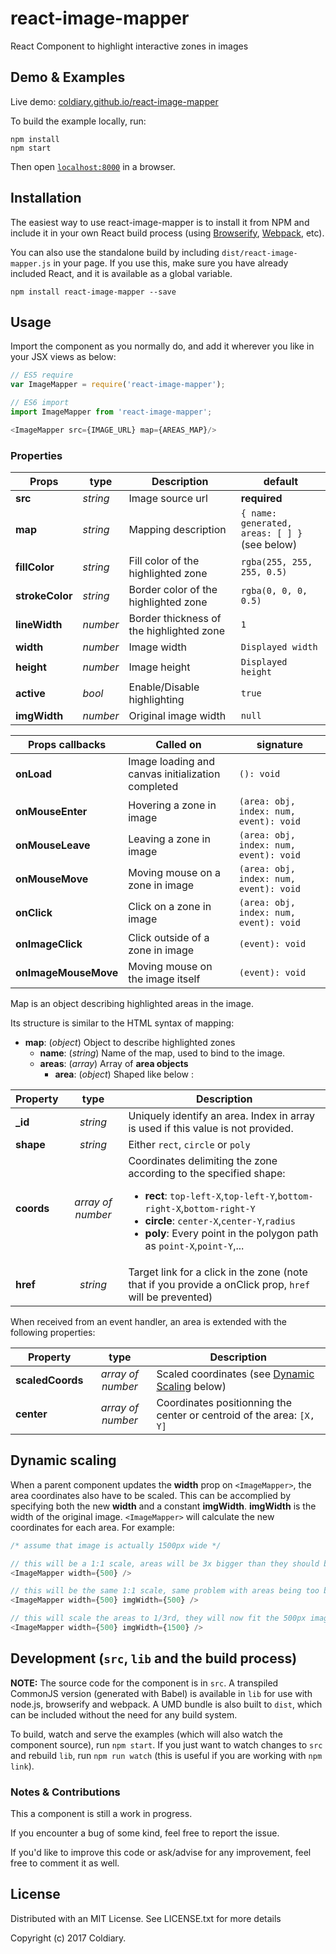 # react-image-mapper

React Component to highlight interactive zones in images


## Demo & Examples

Live demo: [coldiary.github.io/react-image-mapper](http://coldiary.github.io/react-image-mapper/)

To build the example locally, run:

```
npm install
npm start
```

Then open [`localhost:8000`](http://localhost:8000) in a browser.

## Installation

The easiest way to use react-image-mapper is to install it from NPM and include it in your own React build process (using [Browserify](http://browserify.org), [Webpack](http://webpack.github.io/), etc).

You can also use the standalone build by including `dist/react-image-mapper.js` in your page. If you use this, make sure you have already included React, and it is available as a global variable.

```
npm install react-image-mapper --save
```


## Usage

Import the component as you normally do, and add it wherever you like in your JSX views as below:

```javascript
// ES5 require
var ImageMapper = require('react-image-mapper');

// ES6 import
import ImageMapper from 'react-image-mapper';

<ImageMapper src={IMAGE_URL} map={AREAS_MAP}/>
```

### Properties

|Props|type|Description|default|
|---|---|---|---|
|**src**|*string*|Image source url| **required**|
|**map**|*string*|Mapping description| `{ name: generated, areas: [ ] }`<br/>(see below) |
|**fillColor**|*string*|Fill color of the highlighted zone|`rgba(255, 255, 255, 0.5)`|
|**strokeColor**|*string*|Border color of the highlighted zone|`rgba(0, 0, 0, 0.5)`|
|**lineWidth**|*number*|Border thickness of the highlighted zone|`1`|
|**width**|*number*|Image width|`Displayed width`|
|**height**|*number*|Image height|`Displayed height`|
|**active**|*bool*|Enable/Disable highlighting|`true`|
|**imgWidth**|*number*|Original image width|`null`|

|Props callbacks|Called on|signature|
|---|---|---|
|**onLoad**|Image loading and canvas initialization completed|`(): void`|
|**onMouseEnter**|Hovering a zone in image|`(area: obj, index: num, event): void`|
|**onMouseLeave**|Leaving a zone in image|`(area: obj, index: num, event): void`|
|**onMouseMove**|Moving mouse on a zone in image|`(area: obj, index: num, event): void`|
|**onClick**|Click on a zone in image|`(area: obj, index: num, event): void`|
|**onImageClick**|Click outside of a zone in image|`(event): void`|
|**onImageMouseMove**|Moving mouse on the image itself|`(event): void`|

Map is an object describing highlighted areas in the image.

Its structure is similar to the HTML syntax of mapping:

- **map**: (*object*) Object to describe highlighted zones
	- **name**: (*string*) Name of the map, used to bind to the image.
	- **areas**: (*array*) Array of **area objects**
		- **area**: (*object*) Shaped like below :

|Property| type|Description|
|---|:---:|---|
|**_id**|*string*|Uniquely identify an area. Index in array is used if this value is not provided.|
|**shape**|*string*|Either `rect`, `circle` or `poly`|
|**coords**|*array of number*|Coordinates delimiting the zone according to the specified shape: <ul><li>**rect**: `top-left-X`,`top-left-Y`,`bottom-right-X`,`bottom-right-Y`</li><li>**circle**: `center-X`,`center-Y`,`radius`</li><li>**poly**: Every point in the polygon path as `point-X`,`point-Y`,...</li></ul>|
|**href**|*string*|Target link for a click in the zone (note that if you provide a onClick prop, `href` will be prevented)|

When received from an event handler, an area is extended with the following properties:

|Property| type|Description|
|---|:---:|---|
|**scaledCoords**|*array of number*|Scaled coordinates (see [Dynamic Scaling](#dynamic-scaling) below)|
|**center**|*array of number*|Coordinates positionning the center or centroid of the area: `[X, Y]`|

## Dynamic scaling
When a parent component updates the **width** prop on `<ImageMapper>`, the area coordinates also have to be scaled. This can be accomplied by specifying both the new **width** and a constant **imgWidth**. **imgWidth** is the width of the original image. `<ImageMapper>` will calculate the new coordinates for each area. For example:
```javascript
/* assume that image is actually 1500px wide */

// this will be a 1:1 scale, areas will be 3x bigger than they should be
<ImageMapper width={500} />

// this will be the same 1:1 scale, same problem with areas being too big
<ImageMapper width={500} imgWidth={500} />

// this will scale the areas to 1/3rd, they will now fit the 500px image on the screen
<ImageMapper width={500} imgWidth={1500} />
```

## Development (`src`, `lib` and the build process)

**NOTE:** The source code for the component is in `src`. A transpiled CommonJS version (generated with Babel) is available in `lib` for use with node.js, browserify and webpack. A UMD bundle is also built to `dist`, which can be included without the need for any build system.

To build, watch and serve the examples (which will also watch the component source), run `npm start`. If you just want to watch changes to `src` and rebuild `lib`, run `npm run watch` (this is useful if you are working with `npm link`).


### Notes & Contributions

This a component is still a work in progress.

If you encounter a bug of some kind, feel free to report the issue.

If you'd like to improve this code or ask/advise for any improvement, feel free to comment it as well.


## License

Distributed with an MIT License. See LICENSE.txt for more details

Copyright (c) 2017 Coldiary.
